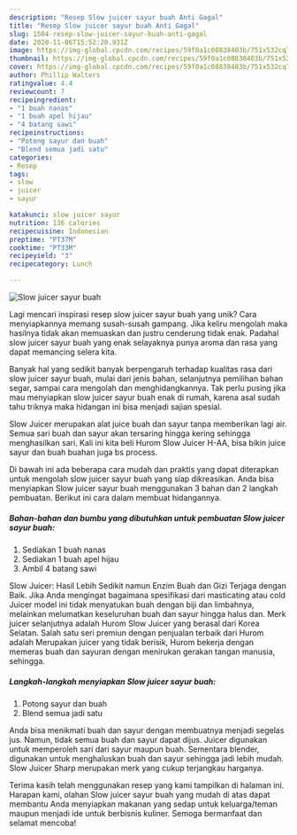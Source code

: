 ```yaml
---
description: "Resep Slow juicer sayur buah Anti Gagal"
title: "Resep Slow juicer sayur buah Anti Gagal"
slug: 1504-resep-slow-juicer-sayur-buah-anti-gagal
date: 2020-11-06T15:52:20.931Z
image: https://img-global.cpcdn.com/recipes/59f0a1c08838403b/751x532cq70/slow-juicer-sayur-buah-foto-resep-utama.jpg
thumbnail: https://img-global.cpcdn.com/recipes/59f0a1c08838403b/751x532cq70/slow-juicer-sayur-buah-foto-resep-utama.jpg
cover: https://img-global.cpcdn.com/recipes/59f0a1c08838403b/751x532cq70/slow-juicer-sayur-buah-foto-resep-utama.jpg
author: Phillip Walters
ratingvalue: 4.4
reviewcount: 7
recipeingredient:
- "1 buah nanas"
- "1 buah apel hijau"
- "4 batang sawi"
recipeinstructions:
- "Potong sayur dan buah"
- "Blend semua jadi satu"
categories:
- Resep
tags:
- slow
- juicer
- sayur

katakunci: slow juicer sayur 
nutrition: 136 calories
recipecuisine: Indonesian
preptime: "PT37M"
cooktime: "PT33M"
recipeyield: "3"
recipecategory: Lunch

---
```



![Slow juicer sayur buah](https://img-global.cpcdn.com/recipes/59f0a1c08838403b/751x532cq70/slow-juicer-sayur-buah-foto-resep-utama.jpg)

Lagi mencari inspirasi resep slow juicer sayur buah yang unik? Cara menyiapkannya memang susah-susah gampang. Jika keliru mengolah maka hasilnya tidak akan memuaskan dan justru cenderung tidak enak. Padahal slow juicer sayur buah yang enak selayaknya punya aroma dan rasa yang dapat memancing selera kita.

Banyak hal yang sedikit banyak berpengaruh terhadap kualitas rasa dari slow juicer sayur buah, mulai dari jenis bahan, selanjutnya pemilihan bahan segar, sampai cara mengolah dan menghidangkannya. Tak perlu pusing jika mau menyiapkan slow juicer sayur buah enak di rumah, karena asal sudah tahu triknya maka hidangan ini bisa menjadi sajian spesial.

Slow Juicer merupakan alat juice buah dan sayur tanpa memberikan lagi air. Semua sari buah dan sayur akan tersaring hingga kering sehingga menghasilkan sari. Kali ini kita beli Hurom Slow Juicer H-AA, bisa bikin juice sayur dan buah buahan juga bs process.


Di bawah ini ada beberapa cara mudah dan praktis yang dapat diterapkan untuk mengolah slow juicer sayur buah yang siap dikreasikan. Anda bisa menyiapkan Slow juicer sayur buah menggunakan 3 bahan dan 2 langkah pembuatan. Berikut ini cara dalam membuat hidangannya.

<!--inarticleads1-->

##### Bahan-bahan dan bumbu yang dibutuhkan untuk pembuatan Slow juicer sayur buah:

1. Sediakan 1 buah nanas
1. Sediakan 1 buah apel hijau
1. Ambil 4 batang sawi


Slow Juicer: Hasil Lebih Sedikit namun Enzim Buah dan Gizi Terjaga dengan Baik. Jika Anda mengingat bagaimana spesifikasi dari masticating atau cold Juicer model ini tidak menyatukan buah dengan biji dan limbahnya, melainkan melumatkan keseluruhan buah dan sayur hingga halus dan. Merk juicer selanjutnya adalah Hurom Slow Juicer yang berasal dari Korea Selatan. Salah satu seri premiun dengan penjualan terbaik dari Hurom adalah Merupakan juicer yang tidak berisik, Hurom bekerja dengan memeras buah dan sayuran dengan menirukan gerakan tangan manusia, sehingga. 

<!--inarticleads2-->

##### Langkah-langkah menyiapkan Slow juicer sayur buah:

1. Potong sayur dan buah
1. Blend semua jadi satu


Anda bisa menikmati buah dan sayur dengan membuatnya menjadi segelas jus. Namun, tidak semua buah dan sayur dapat dijus. Juicer digunakan untuk memperoleh sari dari sayur maupun buah. Sementara blender, digunakan untuk menghaluskan buah dan sayur sehingga jadi lebih mudah. Slow Juicer Sharp merupakan merk yang cukup terjangkau harganya. 

Terima kasih telah menggunakan resep yang kami tampilkan di halaman ini. Harapan kami, olahan Slow juicer sayur buah yang mudah di atas dapat membantu Anda menyiapkan makanan yang sedap untuk keluarga/teman maupun menjadi ide untuk berbisnis kuliner. Semoga bermanfaat dan selamat mencoba!
